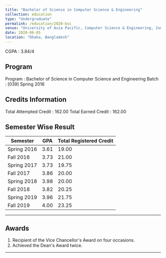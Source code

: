 ```yaml
---
title: "Bachelor of Science in Computer Science & Engineering"
collection: education
type: "Undergraduate"
permalink: /education/2020-bsc
venue: "University of Asia Pacific, Computer Science & Engineering, June 2020"
date: 2020-06-05
location: "Dhaka, Bangladesh"
---
```


CGPA : 3.84/4

Program
---
Program : Bachelor of Science in Computer Science and Engineering
Batch : [039] Spring 2016

Credits Information
---
Total Attempted Credit : 162.00
Total Earned Credit : 162.00

Semester Wise Result
---

| Semester  | GPA   | Total Registered Credit |
|-----------|-------|--------------------------|
| Spring 2016 | 3.61  | 19.00                    |
| Fall 2016   | 3.73  | 21.00                    |
| Spring 2017 | 3.73  | 19.75                    |
| Fall 2017   | 3.86  | 20.00                    |
| Spring 2018 | 3.98  | 20.00                    |
| Fall 2018   | 3.82  | 20.25                    |
| Spring 2019 | 3.96  | 21.75                    |
| Fall 2019   | 4.00  | 23.25                    |

---

Awards
---
1. Recipient of the Vice Chancellor's Award on four occasions.
2. Achieved the Dean's Award twice.

---